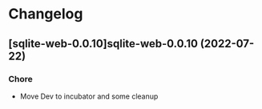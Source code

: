 # Changelog



## [sqlite-web-0.0.10]sqlite-web-0.0.10 (2022-07-22)

### Chore

- Move Dev to incubator and some cleanup
  
  